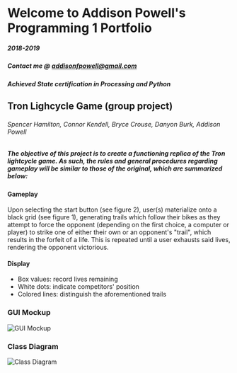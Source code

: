 # Welcome to Addison Powell's Programming 1 Portfolio
##### 2018-2019
##### Contact me @ addisonfpowell@gmail.com
##### Achieved State certification in Processing and Python
## Tron Lighcycle Game (group project)
###### Spencer Hamilton, Connor Kendell, Bryce Crouse, Danyon Burk, Addison Powell
##### The objective of this project is to create a functioning replica of the Tron lightcycle game. As such, the rules and general procedures regarding gameplay will be similar to those of the original, which are summarized below:

#### Gameplay
Upon selecting the start button (see figure 2), user(s) materialize onto a black grid (see figure 1), generating trails which follow their bikes as they attempt to force the opponent (depending on the first choice, a computer or player) to strike one of either their own or an opponent's "trail", which results in the forfeit of a life. This is repeated until a user exhausts said lives, rendering the opponent victorious.

#### Display
 - Box values: record lives remaining
 - White dots: indicate competitors' position
 - Colored lines: distinguish the aforementioned trails
 
### GUI Mockup
 ![GUI Mockup](/Tron/TronGUI.png)

 ### Class Diagram
 ![Class Diagram](/Tron/TronClassDiagram.png)
